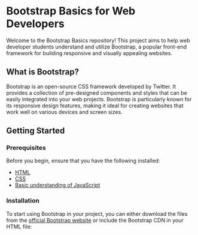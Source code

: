 # Bootstrap Basics for Web Developers

Welcome to the Bootstrap Basics repository! This project aims to help web developer students understand and utilize Bootstrap, a popular front-end framework for building responsive and visually appealing websites.

## What is Bootstrap?

Bootstrap is an open-source CSS framework developed by Twitter. It provides a collection of pre-designed components and styles that can be easily integrated into your web projects. Bootstrap is particularly known for its responsive design features, making it ideal for creating websites that work well on various devices and screen sizes.

## Getting Started

### Prerequisites

Before you begin, ensure that you have the following installed:

- [HTML](https://developer.mozilla.org/en-US/docs/Web/HTML)
- [CSS](https://developer.mozilla.org/en-US/docs/Web/CSS)
- [Basic understanding of JavaScript](https://developer.mozilla.org/en-US/docs/Web/JavaScript)

### Installation

To start using Bootstrap in your project, you can either download the files from the [official Bootstrap website](https://getbootstrap.com/) or include the Bootstrap CDN in your HTML file:

